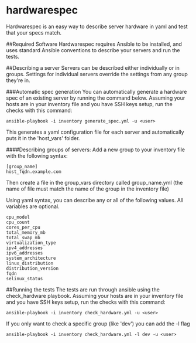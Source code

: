 # hardwarespec
Hardwarespec is an easy way to describe server hardware in yaml and test that your specs match.

##Required Software
Hardwarespec requires Ansible to be installed, and uses standard Ansible conventions to describe your servers and run the tests.

##Describing a server
Servers can be described either individually or in groups. Settings for individual servers override the settings from any group they're in.

###Automatic spec generation
You can automatically generate a hardware spec of an existing server by running the command below. Assuming your hosts are in your inventory file and you have SSH keys setup, run the checks with this command:
```
ansible-playbook -i inventory generate_spec.yml -u <user>
```

This generates a yaml configuration file for each server and automatically puts it in the 'host_vars' folder.

####Describing groups of servers:
Add a new group to your inventory file with the following syntax:

```
[group_name]
host_fqdn.example.com
```

Then create a file in the group_vars directory called group_name.yml (the name of file must match the name of the group in the inventory file)

Using yaml syntax, you can describe any or all of the following values. All variables are optional.

```
cpu_model
cpu_count
cores_per_cpu
total_memory_mb
total_swap_mb
virtualization_type
ipv4_addresses
ipv6_addresses
system_architecture
linux_distribution
distribution_version
fqdn
selinux_status
```

##Running the tests
The tests are run through ansible using the check_hardware playbook. Assuming your hosts are in your inventory file and you have SSH keys setup, run the checks with this command:

```
ansible-playbook -i inventory check_hardware.yml -u <user>
```

If you only want to check a specific group (like 'dev') you can add the -l flag

```
ansible-playbook -i inventory check_hardware.yml -l dev -u <user>
```
